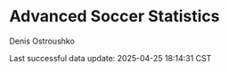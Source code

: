 # Advanced Soccer Statistics
Denis Ostroushko

<!-- gfm -->

Last successful data update: 2025-04-25 18:14:31 CST
